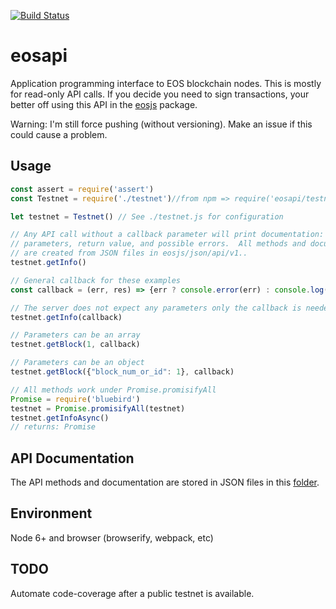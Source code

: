 [![Build Status](https://travis-ci.org/eosjs/api.svg?branch=master)](https://travis-ci.org/eosjs/api)

# eosapi

Application programming interface to EOS blockchain nodes.  This is mostly for read-only API calls.  If you decide you need to sign transactions, your better off using this API in the [eosjs](https://github.com/eosjs/eosjs) package.

Warning: I'm still force pushing (without versioning).  Make an issue if this could cause a problem.

## Usage

```javascript
const assert = require('assert')
const Testnet = require('./testnet')//from npm => require('eosapi/testnet')

let testnet = Testnet() // See ./testnet.js for configuration

// Any API call without a callback parameter will print documentation: description,
// parameters, return value, and possible errors.  All methods and documentation
// are created from JSON files in eosjs/json/api/v1..
testnet.getInfo()

// General callback for these examples
const callback = (err, res) => {err ? console.error(err) : console.log(res)}

// The server does not expect any parameters only the callback is needed
testnet.getInfo(callback)

// Parameters can be an array
testnet.getBlock(1, callback)

// Parameters can be an object
testnet.getBlock({"block_num_or_id": 1}, callback)

// All methods work under Promise.promisifyAll
Promise = require('bluebird')
testnet = Promise.promisifyAll(testnet)
testnet.getInfoAsync()
// returns: Promise
```

## API Documentation

The API methods and documentation are stored in JSON files in this [folder](https://github.com/eosjs/json/tree/master/api).

## Environment

Node 6+ and browser (browserify, webpack, etc)

## TODO

Automate code-coverage after a public testnet is available.
